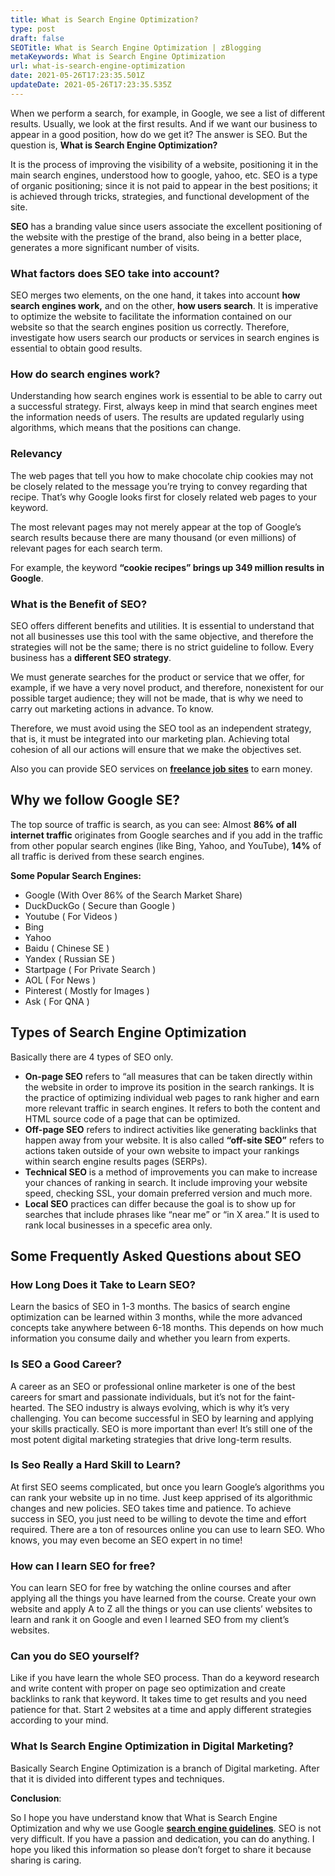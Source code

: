 ```yaml
---
title: What is Search Engine Optimization?
type: post
draft: false
SEOTitle: What is Search Engine Optimization | zBlogging
metaKeywords: What is Search Engine Optimization
url: what-is-search-engine-optimization
date: 2021-05-26T17:23:35.501Z
updateDate: 2021-05-26T17:23:35.535Z
---
```

When we perform a search, for example, in Google, we see a list of different results. Usually, we look at the first results. And if we want our business to appear in a good position, how do we get it? The answer is SEO. But the question is, **What is Search Engine Optimization?**

It is the process of improving the visibility of a website, positioning it in the main search engines, understood how to google, yahoo, etc. SEO is a type of organic positioning; since it is not paid to appear in the best positions; it is achieved through tricks, strategies, and functional development of the site.

**SEO** has a branding value since users associate the excellent positioning of the website with the prestige of the brand, also being in a better place, generates a more significant number of visits.

<!--StartFragment-->

### What factors does SEO take into account?

SEO merges two elements, on the one hand, it takes into account **how search engines work,** and on the other, **how users search**. It is imperative to optimize the website to facilitate the information contained on our website so that the search engines position us correctly. Therefore, investigate how users search our products or services in search engines is essential to obtain good results.

### How do search engines work?

Understanding how search engines work is essential to be able to carry out a successful strategy. First, always keep in mind that search engines meet the information needs of users. The results are updated regularly using algorithms, which means that the positions can change.

### Relevancy

The web pages that tell you how to make chocolate chip cookies may not be closely related to the message you’re trying to convey regarding that recipe. That’s why Google looks first for closely related web pages to your keyword. 

The most relevant pages may not merely appear at the top of Google’s search results because there are many thousand (or even millions) of relevant pages for each search term.

For example, the keyword **“cookie recipes” brings up 349 million results in Google**.

### What is the Benefit of SEO?

SEO offers different benefits and utilities. It is essential to understand that not all businesses use this tool with the same objective, and therefore the strategies will not be the same; there is no strict guideline to follow. Every business has a **different SEO strategy**.

We must generate searches for the product or service that we offer, for example, if we have a very novel product, and therefore, nonexistent for our possible target audience; they will not be made, that is why we need to carry out marketing actions in advance. To know.

Therefore, we must avoid using the SEO tool as an independent strategy, that is, it must be integrated into our marketing plan. Achieving total cohesion of all our actions will ensure that we make the objectives set.

Also you can provide SEO services on **[freelance job sites](https://zblogging.com/best-freelance-websites-for-beginners/)** to earn money.

## Why we follow Google SE?

The top source of traffic is search, as you can see: Almost **86% of all internet traffic** originates from Google searches and if you add in the traffic from other popular search engines (like Bing, Yahoo, and YouTube), **14%** of all traffic is derived from these search engines.

**Some Popular Search Engines:**

* Google (With Over 86% of the Search Market Share)
* DuckDuckGo ( Secure than Google )
* Youtube ( For Videos )
* Bing
* Yahoo
* Baidu ( Chinese SE )
* Yandex ( Russian SE )
* Startpage ( For Private Search )
* AOL ( For News )
* Pinterest ( Mostly for Images )
* Ask ( For QNA )

## Types of Search Engine Optimization

Basically there are 4 types of SEO only.

* **On-page SEO** refers to “all measures that can be taken directly within the website in order to improve its position in the search rankings. It is the practice of optimizing individual web pages to rank higher and earn more relevant traffic in search engines. It refers to both the content and HTML source code of a page that can be optimized.
* **Off-page SEO** refers to indirect activities like generating backlinks that happen away from your website. It is also called **“off-site SEO”** refers to actions taken outside of your own website to impact your rankings within search engine results pages (SERPs).
* **Technical SEO** is a method of improvements you can make to increase your chances of ranking in search. It include improving your website speed, checking SSL, your domain preferred version and much more.
* **Local SEO** practices can differ because the goal is to show up for searches that include phrases like “near me” or “in X area.” It is used to rank local businesses in a specefic area only.

## Some Frequently Asked Questions about SEO

### How Long Does it Take to Learn SEO?

Learn the basics of SEO in 1-3 months. The basics of search engine optimization can be learned within 3 months, while the more advanced concepts take anywhere between 6-18 months. This depends on how much information you consume daily and whether you learn from experts.

### Is SEO a Good Career?

A career as an SEO or professional online marketer is one of the best careers for smart and passionate individuals, but it’s not for the faint-hearted. The SEO industry is always evolving, which is why it’s very challenging. You can become successful in SEO by learning and applying your skills practically. SEO is more important than ever! It’s still one of the most potent digital marketing strategies that drive long-term results.

### Is Seo Really a Hard Skill to Learn?

At first SEO seems complicated, but once you learn Google’s algorithms you can rank your website up in no time. Just keep apprised of its algorithmic changes and new policies. SEO takes time and patience. To achieve success in SEO, you just need to be willing to devote the time and effort required. There are a ton of resources online you can use to learn SEO. Who knows, you may even become an SEO expert in no time!

### How can I learn SEO for free?

You can learn SEO for free by watching the online courses and after applying all the things you have learned from the course. Create your own website and apply A to Z all the things or you can use clients’ websites to learn and rank it on Google and even I learned SEO from my client’s websites.

### Can you do SEO yourself?

Like if you have learn the whole SEO process. Than do a keyword research and write content with proper on page seo optimization and create backlinks to rank that keyword. It takes time to get results and you need patience for that. Start 2 websites at a time and apply different strategies according to your mind.

### What Is Search Engine Optimization in Digital Marketing?

Basically Search Engine Optimization is a branch of Digital marketing. After that it is divided into different types and techniques.

**Conclusion**:

So I hope you have understand know that What is Search Engine Optimization and why we use Google **[search engine guidelines](https://developers.google.com/search/docs/beginner/seo-starter-guide)**. SEO is not very difficult. If you have a passion and dedication, you can do anything. I hope you liked this information so please don’t forget to share it because sharing is caring.

<!--EndFragment-->